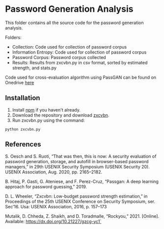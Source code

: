 # Password Generation Analysis
This folder contains all the source code for the password generation analysis. 

Folders:
- Collection: Code used for collection of password corpus
- Information Entropy: Code used for collection of password corpus
- Password Corpus: Password corpus collected
- Results: Results from zxcvbn.py in csv format, sorted by estimated strength, and stats.py


Code used for cross-evaluation algorithm using PassGAN can be found on Onedrive [here]()

## Installation
1. Install  [npm](https://docs.npmjs.com/downloading-and-installing-node-js-and-npm) if you haven't already.
2. Download the repository and download [zxcvbn](https://github.com/dropbox/zxcvbn).
3. Run zxcvbn.py using the command:
```
python zxcvbn.py
```
## References
S. Oesch and S. Ruoti, “That was then, this is now: A security evaluation of password generation, storage, and autofill in browser-based password managers,” in 29th USENIX Security Symposium (USENIX Security 20). USENIX Association, Aug. 2020, pp. 2165–2182.

B. Hitaj, P. Gasti, G. Ateniese, and F. Perez-Cruz, “Passgan: A deep learning approach for password guessing,” 2019.

D. L. Wheeler, “Zxcvbn: Low-budget password strength estimation,” in Proceedings of the 25th USENIX Conference on Security Symposium, ser. Sec’16. Usa: USENIX Association, 2016, p. 157–173

Mutalik, D. Chheda, Z. Shaikh, and D. Toradmalle, “Rockyou,” 2021. [Online]. Available: https://dx.doi.org/10.21227/gzcg-yc1`